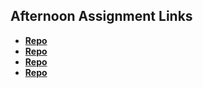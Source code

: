 ## Afternoon Assignment Links

* **[Repo](https://github.com/alaynadelauro/gamenight)**
* **[Repo](https://github.com/alaynadelauro/vendingMachine)**
* **[Repo](https://github.com/alaynadelauro/fall23_gregslist)**
* **[Repo](https://github.com/alaynadelauro/jungleJumblebc)**

